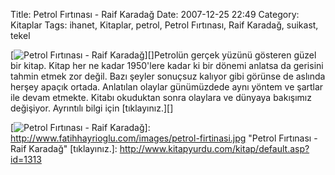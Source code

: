 Title: Petrol Fırtınası - Raif Karadağ
Date: 2007-12-25 22:49
Category: Kitaplar
Tags: ihanet, Kitaplar, petrol, Petrol Fırtınası, Raif Karadağ, suikast, tekel

[![Petrol Fırtınası - Raif Karadağ][]][]Petrolün gerçek yüzünü gösteren
güzel bir kitap. Kitap her ne kadar 1950'lere kadar ki bir dönemi
anlatsa da gerisini tahmin etmek zor değil. Bazı şeyler sonuçsuz kalıyor
gibi görünse de aslında herşey apaçık ortada. Anlatılan olaylar
günümüzdede aynı yöntem ve şartlar ile devam etmekte. Kitabı okuduktan
sonra olaylara ve dünyaya bakışımız değişiyor. Ayrıntılı bilgi için
[tıklayınız.][]

  [Petrol Fırtınası - Raif Karadağ]: http://www.fatihhayrioglu.com/images/petrol-firtinasi.kucukresim.jpg
  [![Petrol Fırtınası - Raif Karadağ][]]: http://www.fatihhayrioglu.com/images/petrol-firtinasi.jpg
    "Petrol Fırtınası - Raif Karadağ"
  [tıklayınız.]: http://www.kitapyurdu.com/kitap/default.asp?id=1313
